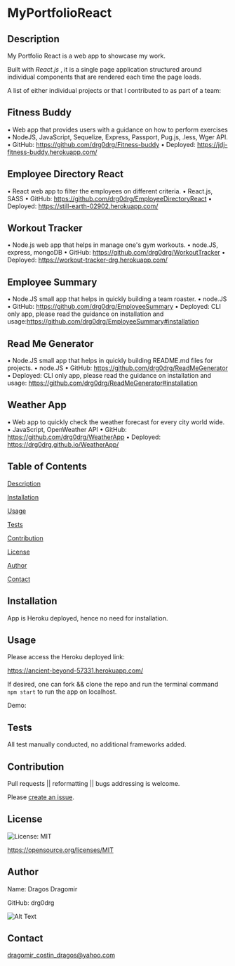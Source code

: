 # MyPortfolioReact

    
## Description 
    
My Portfolio React is a web app to showcase my work. 

Built with _React.js_ , it is a single page application structured around individual components that are rendered each time the page loads. 

A list of either individual projects or that I contributed to as part of a team: 


## Fitness Buddy

•	Web app that provides users with a guidance on how to perform exercises 
•	NodeJS, JavaScript, Sequelize,  Express,  Passport, Pug.js,  .less, Wger API.
•	GitHub: https://github.com/drg0drg/Fitness-buddy
•	Deployed: https://jdj-fitness-buddy.herokuapp.com/


## Employee Directory React

•	React web app to filter the employees on different criteria. 
•	React.js, SASS
•	GitHub: https://github.com/drg0drg/EmployeeDirectoryReact
•	Deployed: https://still-earth-02902.herokuapp.com/


## Workout Tracker

• Node.js web app that helps in manage one's gym workouts. 
•	node.JS, express, mongoDB
•	GitHub: https://github.com/drg0drg/WorkoutTracker
•	Deployed: https://workout-tracker-drg.herokuapp.com/


## Employee Summary

• Node.JS small app that helps in quickly building a team roaster. 
•	node.JS
•	GitHub: https://github.com/drg0drg/EmployeeSummary
•	Deployed: CLI only app, please read the guidance on installation and usage:https://github.com/drg0drg/EmployeeSummary#installation


## Read Me Generator

• Node.JS small app that helps in quickly building README.md files for projects. 
•	node.JS
•	GitHub: https://github.com/drg0drg/ReadMeGenerator
•	Deployed: CLI only app, please read the guidance on installation and usage: https://github.com/drg0drg/ReadMeGenerator#installation


## Weather App

• Web app to quickly check the weather forecast for every city world wide.
•	JavaScript, OpenWeather API
•	GitHub: https://github.com/drg0drg/WeatherApp
•	Deployed: https://drg0drg.github.io/WeatherApp/


    

## Table of Contents
    
[Description](#description)
    
[Installation](#installation)
    
[Usage](#usage)
    
[Tests](#tests)
    
[Contribution](#contribution)
    
[License](#badgeURL)
    
[Author](#name)
    
[Contact](#contact)
    

## Installation
    
App is Heroku deployed, hence no need for installation. 
    

## Usage

Please access the Heroku deployed link: 

https://ancient-beyond-57331.herokuapp.com/
    
If desired, one can fork && clone the repo and run the terminal command `npm start` to run the app on localhost.


Demo: 




    

## Tests
    
All test manually conducted, no additional frameworks added.
    

## Contribution

Pull requests || reformatting || bugs addressing is welcome. 

Please [create an issue](https://github.com/drg0drg/MyPortfolioReact/issues).
    

## License
![License: MIT](https://img.shields.io/badge/License-MIT-yellow.svg)
    

https://opensource.org/licenses/MIT
    

## Author
    

 Name: Dragos Dragomir
    

 GitHub: drg0drg
    

 ![Alt Text](https://avatars1.githubusercontent.com/u/60710786?v=4)
    

## Contact
dragomir_costin_dragos@yahoo.com